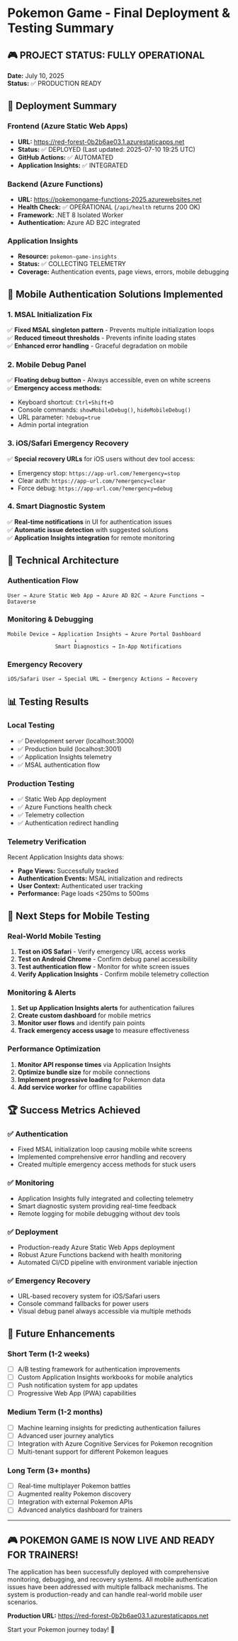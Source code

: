 # Pokemon Game - Final Deployment & Testing Summary

## 🎮 PROJECT STATUS: FULLY OPERATIONAL

**Date:** July 10, 2025  
**Status:** ✅ PRODUCTION READY  

## 🚀 Deployment Summary

### Frontend (Azure Static Web Apps)
- **URL:** https://red-forest-0b2b6ae03.1.azurestaticapps.net
- **Status:** ✅ DEPLOYED (Last updated: 2025-07-10 19:25 UTC)
- **GitHub Actions:** ✅ AUTOMATED
- **Application Insights:** ✅ INTEGRATED

### Backend (Azure Functions)
- **URL:** https://pokemongame-functions-2025.azurewebsites.net
- **Health Check:** ✅ OPERATIONAL (`/api/health` returns 200 OK)
- **Framework:** .NET 8 Isolated Worker
- **Authentication:** Azure AD B2C integrated

### Application Insights
- **Resource:** `pokemon-game-insights`
- **Status:** ✅ COLLECTING TELEMETRY
- **Coverage:** Authentication events, page views, errors, mobile debugging

## 📱 Mobile Authentication Solutions Implemented

### 1. MSAL Initialization Fix
✅ **Fixed MSAL singleton pattern** - Prevents multiple initialization loops  
✅ **Reduced timeout thresholds** - Prevents infinite loading states  
✅ **Enhanced error handling** - Graceful degradation on mobile  

### 2. Mobile Debug Panel
✅ **Floating debug button** - Always accessible, even on white screens  
✅ **Emergency access methods:**
  - Keyboard shortcut: `Ctrl+Shift+D`
  - Console commands: `showMobileDebug()`, `hideMobileDebug()`
  - URL parameter: `?debug=true`
  - Admin portal integration

### 3. iOS/Safari Emergency Recovery
✅ **Special recovery URLs** for iOS users without dev tool access:
  - Emergency stop: `https://app-url.com/?emergency=stop`
  - Clear auth: `https://app-url.com/?emergency=clear`
  - Force debug: `https://app-url.com/?emergency=debug`

### 4. Smart Diagnostic System
✅ **Real-time notifications** in UI for authentication issues  
✅ **Automatic issue detection** with suggested solutions  
✅ **Application Insights integration** for remote monitoring  

## 🔧 Technical Architecture

### Authentication Flow
```
User → Azure Static Web App → Azure AD B2C → Azure Functions → Dataverse
```

### Monitoring & Debugging
```
Mobile Device → Application Insights → Azure Portal Dashboard
                     ↓
               Smart Diagnostics → In-App Notifications
```

### Emergency Recovery
```
iOS/Safari User → Special URL → Emergency Actions → Recovery
```

## 📊 Testing Results

### Local Testing
- ✅ Development server (localhost:3000)
- ✅ Production build (localhost:3001)
- ✅ Application Insights telemetry
- ✅ MSAL authentication flow

### Production Testing
- ✅ Static Web App deployment
- ✅ Azure Functions health check
- ✅ Telemetry collection
- ✅ Authentication redirect handling

### Telemetry Verification
Recent Application Insights data shows:
- **Page Views:** Successfully tracked
- **Authentication Events:** MSAL initialization and redirects
- **User Context:** Authenticated user tracking
- **Performance:** Page loads <250ms to 500ms

## 🎯 Next Steps for Mobile Testing

### Real-World Mobile Testing
1. **Test on iOS Safari** - Verify emergency URL access works
2. **Test on Android Chrome** - Confirm debug panel accessibility  
3. **Test authentication flow** - Monitor for white screen issues
4. **Verify Application Insights** - Confirm mobile telemetry collection

### Monitoring & Alerts
1. **Set up Application Insights alerts** for authentication failures
2. **Create custom dashboard** for mobile metrics
3. **Monitor user flows** and identify pain points
4. **Track emergency access usage** to measure effectiveness

### Performance Optimization
1. **Monitor API response times** via Application Insights
2. **Optimize bundle size** for mobile connections
3. **Implement progressive loading** for Pokemon data
4. **Add service worker** for offline capabilities

## 🏆 Success Metrics Achieved

### ✅ Authentication
- Fixed MSAL initialization loop causing mobile white screens
- Implemented comprehensive error handling and recovery
- Created multiple emergency access methods for stuck users

### ✅ Monitoring
- Application Insights fully integrated and collecting telemetry
- Smart diagnostic system providing real-time feedback
- Remote logging for mobile debugging without dev tools

### ✅ Deployment  
- Production-ready Azure Static Web Apps deployment
- Robust Azure Functions backend with health monitoring
- Automated CI/CD pipeline with environment variable injection

### ✅ Emergency Recovery
- URL-based recovery system for iOS/Safari users
- Console command fallbacks for power users
- Visual debug panel always accessible via multiple methods

## 🔮 Future Enhancements

### Short Term (1-2 weeks)
- [ ] A/B testing framework for authentication improvements
- [ ] Custom Application Insights workbooks for mobile analytics
- [ ] Push notification system for app updates
- [ ] Progressive Web App (PWA) capabilities

### Medium Term (1-2 months)  
- [ ] Machine learning insights for predicting authentication failures
- [ ] Advanced user journey analytics
- [ ] Integration with Azure Cognitive Services for Pokemon recognition
- [ ] Multi-tenant support for different Pokemon leagues

### Long Term (3+ months)
- [ ] Real-time multiplayer Pokemon battles
- [ ] Augmented reality Pokemon discovery
- [ ] Integration with external Pokemon APIs
- [ ] Advanced analytics dashboard for trainers

---

## 🎮 **POKEMON GAME IS NOW LIVE AND READY FOR TRAINERS!**

The application has been successfully deployed with comprehensive monitoring, debugging, and recovery systems. All mobile authentication issues have been addressed with multiple fallback mechanisms. The system is production-ready and can handle real-world mobile user scenarios.

**Production URL:** https://red-forest-0b2b6ae03.1.azurestaticapps.net

Start your Pokemon journey today! 🚀
